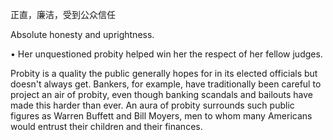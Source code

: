正直，廉洁，受到公众信任

Absolute honesty and uprightness. 

• Her unquestioned probity helped win her the respect of her fellow judges. 

Probity  is  a  quality  the  public  generally  hopes  for  in  its  elected  officials  but  doesn't  always  get.
Bankers, for example, have traditionally been careful to project an air of probity, even though banking scandals  and  bailouts  have  made  this  harder  than  ever.  An  aura  of  probity  surrounds  such  public figures  as  Warren  Buffett  and  Bill  Moyers,  men  to  whom  many  Americans  would  entrust  their
children and their finances.

